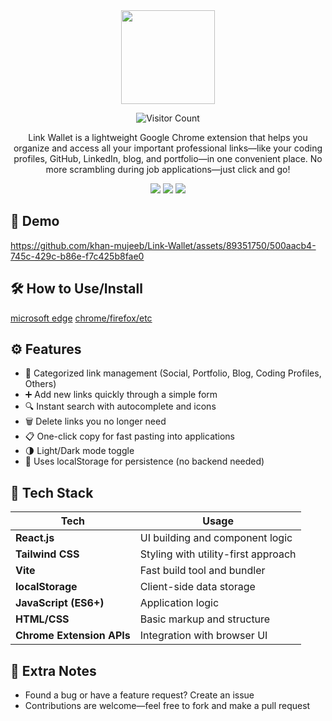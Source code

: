 <div align="center">
  <img  src = "https://github.com/user-attachments/assets/f2bc7401-8136-41f4-8b63-4f42c3249566" width="150" height =""/> 

   ![Visitor Count](https://profile-counter.glitch.me/khan-mujeeb/count.svg)
  
<p>Link Wallet is a lightweight Google Chrome extension that helps you organize and access all your important professional links—like your coding profiles, GitHub, LinkedIn, blog, and portfolio—in one convenient place. No more scrambling during job applications—just click and go!</p>

[<img src="https://github.com/user-attachments/assets/28584966-0d09-4072-bf9c-9c418222c53f" />](#) [<img src="https://github.com/user-attachments/assets/3121fe3a-5035-42cb-a738-ab4706ebf2ec" />](#) [<img src="https://github.com/user-attachments/assets/e9a30b3f-241b-4d0c-a1ad-47a9200fefbd" />](https://microsoftedge.microsoft.com/addons/detail/link-wallet/mgcnlecebdnjljkkalpelnhipjnkjfij?hl=en-US)

</div>




## 🎥 Demo
https://github.com/khan-mujeeb/Link-Wallet/assets/89351750/500aacb4-745c-429c-b86e-f7c425b8fae0


## 🛠️ How to Use/Install
[microsoft edge](https://microsoftedge.microsoft.com/addons/detail/link-wallet/mgcnlecebdnjljkkalpelnhipjnkjfij)
[chrome/firefox/etc](./steps.md)



## ⚙️ Features
- 📂 Categorized link management (Social, Portfolio, Blog, Coding Profiles, Others)
- ➕ Add new links quickly through a simple form
- 🔍 Instant search with autocomplete and icons
- 🗑️ Delete links you no longer need
- 📋 One-click copy for fast pasting into applications
- 🌗 Light/Dark mode toggle
- 💾 Uses localStorage for persistence (no backend needed)


## 🧰 Tech Stack

| Tech                      | Usage                               |
| ------------------------- | ----------------------------------- |
| **React.js**              | UI building and component logic     |
| **Tailwind CSS**          | Styling with utility-first approach |
| **Vite**                  | Fast build tool and bundler         |
| **localStorage**          | Client-side data storage            |
| **JavaScript (ES6+)**     | Application logic                   |
| **HTML/CSS**              | Basic markup and structure          |
| **Chrome Extension APIs** | Integration with browser UI         |



## 📌 Extra Notes
- Found a bug or have a feature request? Create an issue
- Contributions are welcome—feel free to fork and make a pull request

